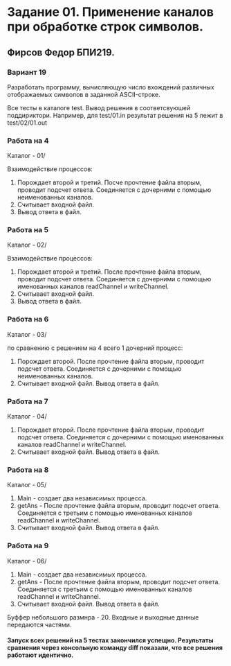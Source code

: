# Задание 01. Применение каналов при обработке строк символов.
## Фирсов Федор БПИ219. 
### Вариант 19
Разработать программу, вычисляющую число вхождений различных отображаемых символов в заданной ASCII-строке.

Все тесты в каталоге test. Вывод решения в соответсвуюшей поддириктори. Например, для test/01.in результат решения на 5 лежит в test/02/01.out

### Работа на 4 
Каталог - 01/

Взаимодействие процессов:
1) Порождает второй и третий. Посче прочтение файла вторым, проводит подсчет ответа. Соединяется с дочерними с помощью неименованных каналов.
2) Считывает входной файл.
3) Вывод ответа в файл.


### Работа на 5
Каталог - 02/

Взаимодействие процессов:
1) Порождает второй и третий. После прочтение файла вторым, проводит подсчет ответа. Соединяется с дочерними с помощью именованных каналов readChannel и writeChannel.
2) Считывает входной файл.
3) Вывод ответа в файл.


### Работа на 6
Каталог - 03/

по сравнению с решением на 4 всего 1  дочерний процесс:

1) Порождает второй. После прочтение файла вторым, проводит подсчет ответа. Соединяется с дочерними с помощью неименованных каналов.
2) Считывает входной файл. Вывод ответа в файл.

### Работа на 7
Каталог - 04/

1) Порождает второй. После прочтение файла вторым, проводит подсчет ответа. Соединяется с дочерними с помощью именованных каналов readChannel и writeChannel.
2) Считывает входной файл. Вывод ответа в файл.

### Работа на 8
Каталог - 05/
1) Main - создает два независимых процесса.
2) getAns - После прочтение файла вторым, проводит подсчет ответа. Соединяется с третьим с помощью именованных каналов readChannel и writeChannel.
3) Считывает входной файл. Вывод ответа в файл.

### Работа на 9
Каталог - 06/
1) Main - создает два независимых процесса.
2) getAns - После прочтение файла вторым, проводит подсчет ответа. Соединяется с третьим с помощью именованных каналов readChannel и writeChannel.
3) Считывает входной файл. Вывод ответа в файл.

Буффер небольшого размнра - 20. Входные и выходные данные передаются частями.

#### Запуск всех решений на 5 тестах закончился успещно. Результаты сравнения через консольную команду diff показали, что все решения работают идентично.